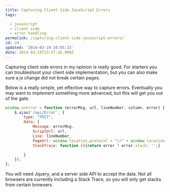 ```yaml
---
title: Capturing Client Side JavaScript Errors
tags:

  - javascript
  - client side
  - error handling
permalink: /capturing-client-side-javascript-errors/
id: 24
updated: '2014-03-19 20:05:33'
date: 2014-03-19T23:57:16.000Z
---
```


Capturing client side errors in my opinion is really good. For starters you can troubleshoot your client side implementation, but you can also make sure a js change did not break certain pages.

Below is a really simple, yet effective way to capture errors. Eventually you may want to implement something more advanced, but this will get you out of the gate.
<!-- more -->
```javascript
window.onerror = function (errorMsg, url, lineNumber, column, error) {
    $.ajax('/api/Error', {
        type: "POST",
        data: {
            Message: errorMsg,
            ScriptUrl: url,
            Line: lineNumber,
            PageUrl: window.location.protocol + "//" + window.location.host + "/" + window.location.pathname,
            StackTrace: function (){return error ? error.stack: '';}

        }
    });
};
```
You will need Jquery, and a server side API to accept the data. Not all browsers are currently including a Stack Trace, so you will only get stacks from certain browsers.
